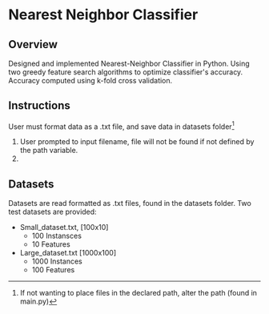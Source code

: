 # Nearest Neighbor Classifier

## Overview

Designed and implemented Nearest-Neighbor Classifier in Python. Using two greedy feature search algorithms to optimize classifier's accuracy. Accuracy computed using k-fold cross validation.
## Instructions

User must format data as a .txt file, and save data in datasets folder[^1]
1. User prompted to input filename, file will not be found if not defined by the path variable.
2. 


[^1]: If not wanting to place files in the declared path, alter the path (found in main.py)

## Datasets

Datasets are read formatted as .txt files, found in the datasets folder. Two test datasets are provided:

  - Small_dataset.txt, [100x10]
      - 100 Instansces
      - 10 Features
  - Large_dataset.txt [1000x100]
      - 1000 Instances
      - 100 Features



